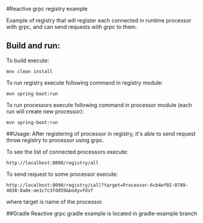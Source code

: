 #Reactive grpc registry example

Example of registry that will register each connected in runtime processor with grpc, and can send requests with grpc to them.

## Build and run:
To build execute: 
    
    mnv clean install
    
To run registry execute following command in registry module:

    mvn spring-boot:run

To run processors execute following command in processor module (each run will create new processor):

    mvn spring-boot:run

##Usage:
After registering of processor in registry, it's able to send request throw registry to processor using grpc.

To see the list of connected processors execute:

    http://localhost:8090/registry/all
    
To send request to some processor execute:

    http://localhost:8090/registry/call?target=Processor-6cb4ef02-0799-4038-8a8e-ae1c7c3fdd59&body=fdsf
    
 where target is name of the processor.    

##Gradle
Reactive grpc gradle example is located in gradle-example branch


